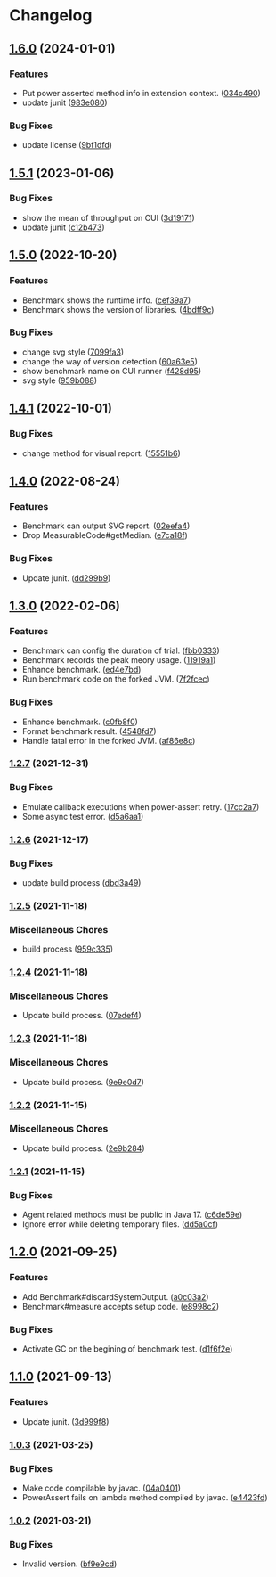 # Changelog

## [1.6.0](https://github.com/teletha/antibug/compare/v1.5.1...v1.6.0) (2024-01-01)


### Features

* Put power asserted method info in extension context. ([034c490](https://github.com/teletha/antibug/commit/034c4900f661b4702148317d56bff468129b8394))
* update junit ([983e080](https://github.com/teletha/antibug/commit/983e0806c651f7496ab35b06c3d84ffbae3eeb44))


### Bug Fixes

* update license ([9bf1dfd](https://github.com/teletha/antibug/commit/9bf1dfd04d59091f02439233b1b1664f2463546e))

## [1.5.1](https://github.com/teletha/antibug/compare/v1.5.0...v1.5.1) (2023-01-06)


### Bug Fixes

* show the mean of throughput on CUI ([3d19171](https://github.com/teletha/antibug/commit/3d191714c6e187885d116b53b56c00061dd34104))
* update junit ([c12b473](https://github.com/teletha/antibug/commit/c12b4735ddae438c0cde41a6153dc5d87927eeaf))

## [1.5.0](https://github.com/teletha/antibug/compare/v1.4.1...v1.5.0) (2022-10-20)


### Features

* Benchmark shows the runtime info. ([cef39a7](https://github.com/teletha/antibug/commit/cef39a70dbab5772f65155066df084149317cd2b))
* Benchmark shows the version of libraries. ([4bdff9c](https://github.com/teletha/antibug/commit/4bdff9c141e72392323183c6a28908b7cc559c3c))


### Bug Fixes

* change svg style ([7099fa3](https://github.com/teletha/antibug/commit/7099fa3397af46887c2de6301fe9f7ae799cfc5d))
* change the way of version detection ([60a63e5](https://github.com/teletha/antibug/commit/60a63e58c884682af774c40442cbd072e9c6ae0e))
* show benchmark name on CUI runner ([f428d95](https://github.com/teletha/antibug/commit/f428d95161e46be1b23418abe20ff912e3b25473))
* svg style ([959b088](https://github.com/teletha/antibug/commit/959b088f8a009c22429d5421030152a50c69d100))

## [1.4.1](https://github.com/teletha/antibug/compare/v1.4.0...v1.4.1) (2022-10-01)


### Bug Fixes

* change method for visual report. ([15551b6](https://github.com/teletha/antibug/commit/15551b64af39a9765cb9fd3bef4bfef825aae488))

## [1.4.0](https://www.github.com/teletha/antibug/compare/v1.3.0...v1.4.0) (2022-08-24)


### Features

* Benchmark can output SVG report. ([02eefa4](https://www.github.com/teletha/antibug/commit/02eefa4ede4b178621061ff41302cd8a32464461))
* Drop MeasurableCode#getMedian. ([e7ca18f](https://www.github.com/teletha/antibug/commit/e7ca18ff4f62d12d6e2cc0ba41847d0b71eefbac))


### Bug Fixes

* Update junit. ([dd299b9](https://www.github.com/teletha/antibug/commit/dd299b951796013493a01c01f0c1b3809b18d220))

## [1.3.0](https://www.github.com/teletha/antibug/compare/v1.2.7...v1.3.0) (2022-02-06)


### Features

* Benchmark can config the duration of trial. ([fbb0333](https://www.github.com/teletha/antibug/commit/fbb0333335a0d6c2f82a3aecf8980a9d333c8f24))
* Benchmark records the peak meory usage. ([11919a1](https://www.github.com/teletha/antibug/commit/11919a1b90f5e91d46eaf86d3ac49322a50da019))
* Enhance benchmark. ([ed4e7bd](https://www.github.com/teletha/antibug/commit/ed4e7bde19fe893f6ddff32c86042e991f35d60c))
* Run benchmark code on the forked JVM. ([7f2fcec](https://www.github.com/teletha/antibug/commit/7f2fcec4356152f6c5824faa9a499d7e3eb02472))


### Bug Fixes

* Enhance benchmark. ([c0fb8f0](https://www.github.com/teletha/antibug/commit/c0fb8f009c9a1511e7cb07a28abefd47a29cf40c))
* Format benchmark result. ([4548fd7](https://www.github.com/teletha/antibug/commit/4548fd7c3f841fb09e3d20cf71a9e6b1f3a7b887))
* Handle fatal error in the forked JVM. ([af86e8c](https://www.github.com/teletha/antibug/commit/af86e8c514609e9fc8c13fcb523fd3aac303631e))

### [1.2.7](https://www.github.com/teletha/antibug/compare/v1.2.6...v1.2.7) (2021-12-31)


### Bug Fixes

* Emulate callback executions when power-assert retry. ([17cc2a7](https://www.github.com/teletha/antibug/commit/17cc2a7a790abc8d3f143f49bafaacf2c0aee992))
* Some async test error. ([d5a6aa1](https://www.github.com/teletha/antibug/commit/d5a6aa1949ab186404971deaa60edf6589b99bc6))

### [1.2.6](https://www.github.com/teletha/antibug/compare/v1.2.5...v1.2.6) (2021-12-17)


### Bug Fixes

* update build process ([dbd3a49](https://www.github.com/teletha/antibug/commit/dbd3a495c4d08d2bc61ec3734b05a12a99760f6c))

### [1.2.5](https://www.github.com/teletha/antibug/compare/v1.2.4...v1.2.5) (2021-11-18)


### Miscellaneous Chores

* build process ([959c335](https://www.github.com/teletha/antibug/commit/959c335d4ae50298aea257a37bdd5b372d7757e3))

### [1.2.4](https://www.github.com/teletha/antibug/compare/v1.2.3...v1.2.4) (2021-11-18)


### Miscellaneous Chores

* Update build process. ([07edef4](https://www.github.com/teletha/antibug/commit/07edef41ab8564703f33805cf944c7e69ae4292b))

### [1.2.3](https://www.github.com/teletha/antibug/compare/v1.2.2...v1.2.3) (2021-11-18)


### Miscellaneous Chores

* Update build process. ([9e9e0d7](https://www.github.com/teletha/antibug/commit/9e9e0d726d8d2c36c92920fa85b4811e735b271d))

### [1.2.2](https://www.github.com/teletha/antibug/compare/v1.2.1...v1.2.2) (2021-11-15)


### Miscellaneous Chores

* Update build process. ([2e9b284](https://www.github.com/teletha/antibug/commit/2e9b28441008734df2cd211d63ecf59a98f4c153))

### [1.2.1](https://www.github.com/teletha/antibug/compare/v1.2.0...v1.2.1) (2021-11-15)


### Bug Fixes

* Agent related methods must be public in Java 17. ([c6de59e](https://www.github.com/teletha/antibug/commit/c6de59ef9179ae30045896d1a16179336b6cbe20))
* Ignore error while deleting temporary files. ([dd5a0cf](https://www.github.com/teletha/antibug/commit/dd5a0cff202d129716fed6cbf5070ecdfb7f85ad))

## [1.2.0](https://www.github.com/Teletha/antibug/compare/v1.1.0...v1.2.0) (2021-09-25)


### Features

* Add Benchmark#discardSystemOutput. ([a0c03a2](https://www.github.com/Teletha/antibug/commit/a0c03a25ede8853e6e41dcd76c4d8d13e71bb908))
* Benchmark#measure accepts setup code. ([e8998c2](https://www.github.com/Teletha/antibug/commit/e8998c2925169e4a1c0c85f99025640065a1e999))


### Bug Fixes

* Activate GC on the begining of benchmark test. ([d1f6f2e](https://www.github.com/Teletha/antibug/commit/d1f6f2ee410900bad21fd562c955e766fa592d3a))

## [1.1.0](https://www.github.com/Teletha/antibug/compare/v1.0.3...v1.1.0) (2021-09-13)


### Features

* Update junit. ([3d999f8](https://www.github.com/Teletha/antibug/commit/3d999f8074cbffb5b66124c195e8af572baa0b72))

### [1.0.3](https://www.github.com/Teletha/antibug/compare/v1.0.2...v1.0.3) (2021-03-25)


### Bug Fixes

* Make code compilable by javac. ([04a0401](https://www.github.com/Teletha/antibug/commit/04a04013fcf0d75aaa6079e5c8a23fdf77cb1dae))
* PowerAssert fails on lambda method compiled by javac. ([e4423fd](https://www.github.com/Teletha/antibug/commit/e4423fd43dce4b6003884951ca45c84cfe4b44f3))

### [1.0.2](https://www.github.com/Teletha/Antibug/compare/1.0.1...v1.0.2) (2021-03-21)


### Bug Fixes

* Invalid version. ([bf9e9cd](https://www.github.com/Teletha/Antibug/commit/bf9e9cdfef29ff0a6e89f12080a8386bf81cc98d))
